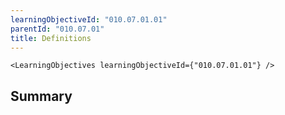 ```yaml
---
learningObjectiveId: "010.07.01.01"
parentId: "010.07.01"
title: Definitions
---
```


```tsx eval
<LearningObjectives learningObjectiveId={"010.07.01.01"} />
```

## Summary
